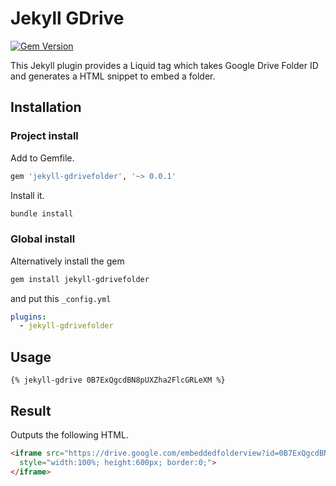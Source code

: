 # Jekyll GDrive

[![Gem Version](https://badge.fury.io/rb/jekyll-gdrivefolder.svg)](https://badge.fury.io/rb/jekyll-gdrivefolder)


This Jekyll plugin provides a Liquid tag which takes Google Drive Folder ID and generates a HTML snippet to embed a folder.

## Installation

### Project install

Add to Gemfile.

```ruby
gem 'jekyll-gdrivefolder', '~> 0.0.1'
```

Install it.

```sh
bundle install 
```

### Global install 

Alternatively install the gem

```sh
gem install jekyll-gdrivefolder
```

and put this `_config.yml`

```yaml
plugins:
  - jekyll-gdrivefolder
```

## Usage

```liquid
{% jekyll-gdrive 0B7ExQgcdBN8pUXZha2FlcGRLeXM %}
```

## Result

Outputs the following HTML.

```html
<iframe src="https://drive.google.com/embeddedfolderview?id=0B7ExQgcdBN8pUXZha2FlcGRLeXM#list"
  style="width:100%; height:600px; border:0;">
</iframe>
```
